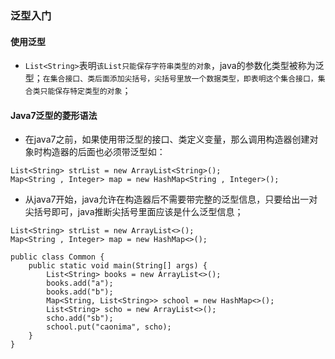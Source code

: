 ### 泛型入门
#### 使用泛型
+ `List<String>`表明`该List只能保存字符串类型的对象`，java的参数化类型被称为泛型；`在集合接口、类后面添加尖括号，尖括号里放一个数据类型，即表明这个集合接口，集合类只能保存特定类型的对象`；
#### Java7泛型的菱形语法
+ 在java7之前，如果使用带泛型的接口、类定义变量，那么调用构造器创建对象时构造器的后面也必须带泛型如：
```
List<String> strList = new ArrayList<String>();
Map<String , Integer> map = new HashMap<String , Integer>();
```
+ 从java7开始，java允许在构造器后不需要带完整的泛型信息，只要给出一对尖括号即可，java推断尖括号里面应该是什么泛型信息；
```
List<String> strList = new ArrayList<>();
Map<String , Integer> map = new HashMap<>();
```
```
public class Common {
    public static void main(String[] args) {
        List<String> books = new ArrayList<>();
        books.add("a");
        books.add("b");
        Map<String, List<String>> school = new HashMap<>();
        List<String> scho = new ArrayList<>();
        scho.add("sb");
        school.put("caonima", scho);
    }
}
```
